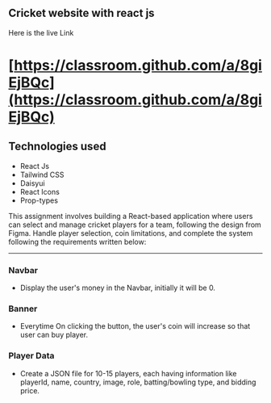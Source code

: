 ## Cricket website with react js

Here is the live Link

# [https://classroom.github.com/a/8giEjBQc](https://classroom.github.com/a/8giEjBQc)

## Technologies used

- React Js
- Tailwind CSS
- Daisyui
- React Icons
- Prop-types

This assignment involves building a React-based application where users can select and manage cricket players for a team, following the design from Figma. Handle player selection, coin limitations, and complete the system following the requirements written below:

---

### Navbar

- Display the user's money in the Navbar, initially it will be 0.

### Banner

- Everytime On clicking the button, the user's coin will increase so that user can buy player.

### Player Data

- Create a JSON file for 10-15 players, each having information like playerId, name, country, image, role, batting/bowling type, and bidding price.
